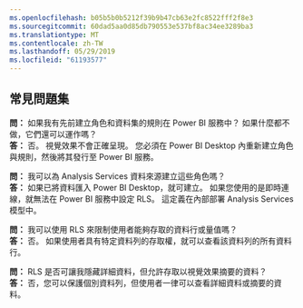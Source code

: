 ```yaml
---
ms.openlocfilehash: b05b5b0b5212f39b9b47cb63e2fc8522fff2f8e3
ms.sourcegitcommit: 60dad5aa0d85db790553e537bf8ac34ee3289ba3
ms.translationtype: MT
ms.contentlocale: zh-TW
ms.lasthandoff: 05/29/2019
ms.locfileid: "61193577"
---
```

## <a name="faq"></a>常見問題集
**問：** 如果我有先前建立角色和資料集的規則在 Power BI 服務中？ 如果什麼都不做，它們還可以運作嗎？  
**答：** 否。 視覺效果不會正確呈現。 您必須在 Power BI Desktop 內重新建立角色與規則，然後將其發行至 Power BI 服務。

**問：** 我可以為 Analysis Services 資料來源建立這些角色嗎？  
**答：** 如果已將資料匯入 Power BI Desktop，就可建立。 如果您使用的是即時連線，就無法在 Power BI 服務中設定 RLS。 這定義在內部部署 Analysis Services 模型中。

**問：** 我可以使用 RLS 來限制使用者能夠存取的資料行或量值嗎？  
**答：** 否。 如果使用者具有特定資料列的存取權，就可以查看該資料列的所有資料行。

**問：** RLS 是否可讓我隱藏詳細資料，但允許存取以視覺效果摘要的資料？  
**答：** 否，您可以保護個別資料列，但使用者一律可以查看詳細資料或摘要的資料。

